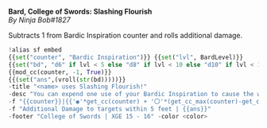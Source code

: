 **Bard, College of Swords: Slashing Flourish**  
*By Ninja Bob#1827*  
  
Subtracts 1 from Bardic Inspiration counter and rolls additional damage.  
```py  
!alias sf embed   
{{set("counter", "Bardic Inspiration")}} {{set("lvl", BardLevel)}}   
{{set("bd", "d6" if lvl < 5 else "d8" if lvl < 10 else "d10" if lvl < 15 else "d12")}}}   
{{mod_cc(counter, -1, True)}}  
{{(set("ans",(vroll(str(bd)))))}}  
-title "<name> uses Slashing Flourish!"   
-desc "You can expend one use of your Bardic Inspiration to cause the weapon to deal extra damage to the target you hit and to any other creature of your choice that you can see within 5 feet of you. The damage equals the number you roll on the Bardic Inspiration die."   
-f "{{counter}}|{{'◉'*get_cc(counter) + '〇'*(get_cc_max(counter)-get_cc(counter))}}"  
-f "Additional Damage to targets within 5 feet | {{ans}}"  
-footer "College of Swords | XGE 15 - 16" -color <color>  
```